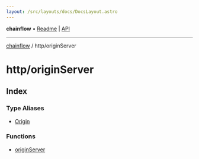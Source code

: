 ```yaml
---
layout: /src/layouts/docs/DocsLayout.astro
---
```


**chainflow** • [Readme](/docs/README) \| [API](/docs/modules)

***

[chainflow](/docs/README) / http/originServer

# http/originServer

## Index

### Type Aliases

- [Origin](/docs/http/originServer/type-aliases/Origin)

### Functions

- [originServer](/docs/http/originServer/functions/originServer)
